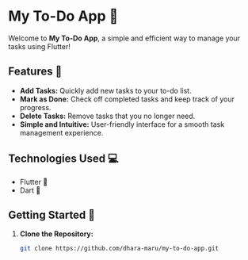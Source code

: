 # My To-Do App 📝

Welcome to **My To-Do App**, a simple and efficient way to manage your tasks using Flutter!

## Features 🚀

- **Add Tasks:** Quickly add new tasks to your to-do list.
- **Mark as Done:** Check off completed tasks and keep track of your progress.
- **Delete Tasks:** Remove tasks that you no longer need.
- **Simple and Intuitive:** User-friendly interface for a smooth task management experience.

## Technologies Used 💻

- Flutter 📱
- Dart 🎯

## Getting Started 🏁

1. **Clone the Repository:**
   ```bash
   git clone https://github.com/dhara-maru/my-to-do-app.git

